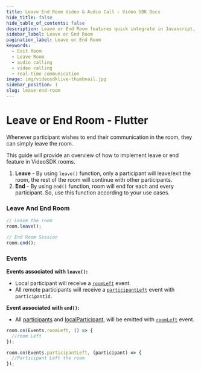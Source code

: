 ```yaml
---
title: Leave End Room Video & Audio Call - Video SDK Docs
hide_title: false
hide_table_of_contents: false
description: Leave or End Room features quick integrate in Javascript, React JS, Android, IOS, React Native, Flutter with Video SDK to add live video & audio conferencing to your applications.
sidebar_label: Leave or End Room
pagination_label: Leave or End Room
keywords:
  - Exit Room
  - Leave Room
  - audio calling
  - video calling
  - real-time communication
image: img/videosdklive-thumbnail.jpg
sidebar_position: 1
slug: leave-end-room
---
```


# Leave or End Room - Flutter

Whenever participant wishes to end their communication in the room, they can simply leave the room.

This guide will provide an overview of how to implement leave or end feature in VideoSDK rooms.

1. **Leave** - By using `leave()` function, only a participant will leave/exit the room, the rest of the room will continue with other participants.
2. **End** - By using `end()` function, room will end for each and every participant. So, use this function according to your use cases.

### Leave And End Room

```js
// Leave the room
room.leave();

// End Room Session
room.end();
```

### Events

**Events associated with `leave()`:**

- Local participant will receive a [`roomLeft`](../../../api/sdk-reference/room-class/events.md#roomLeft) event.
- All remote participants will receive a [`participantLeft`](../../../api/sdk-reference/room-class/events.md#participantLeft) event with `participantId`.

**Event associated with `end()`:**

- All [participants](../../../api/sdk-reference/participant-class/introduction.md) and [localParticipant](../../../api/sdk-reference/participant-class/introduction.md), will be emitted with [`roomLeft`](../../../api/sdk-reference/room-class/events.md#roomLeft) event.

```js
room.on(Events.roomLeft, () => {
  //room Left
});

room.on(Events.participantLeft, (participant) => {
  //Participant Left the room
});
```
